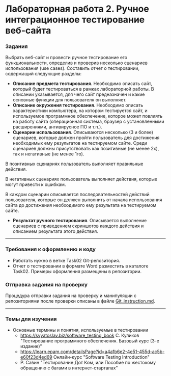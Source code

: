 # Лабораторная работа 2. Ручное интеграционное тестирование веб-сайта

### Задания
Выбрать веб-сайт и провести ручное тестирование его функциональности, определив и проверив несколько сценариев использования (use cases).
Составить отчет о тестировании, содержащий следующие разделы:
* **Описание предмета тестирования**. Необходимо описать сайт, который будет тестироваться в рамках лабораторной работы. В описании указывается, для чего сайт предназначен и какие основные функции для пользователя он выполняет.
* **Описание окружения тестирования**. Необходимо описать характеристики компьютера, на котором тестируется сайт, и используемое программное обеспечение, которое может повлиять на работу сайта (операционная система, браузер с установленными расширениями, антивирусное ПО и т.п.).
* **Сценарии использования**. Описываются несколько (3 и более) сценариев, которые должен пройти пользователь для достижения необходимых ему результатов на тестируемом сайте.
Среди сценариев должны присутствовать как позитивные (не менее 2х), так и негативные (не менее 1го).

В позитивных сценариях пользователь выполняет правильные действия.

В негативных сценариях пользователь выполняет действия, которые могут привести к ошибкам.

В каждом сценарии описывается последовательностей действий пользователя, которые он должен выполнить от начала использования сайта до достижения необходимого ему результата на тестируемом сайте.

* **Результат ручного тестирования**. Описывается выполнение сценариев с приведением скриншотов каждого действия и описанием результата этого действия.

* * *
### Требования к оформлению и коду
* Работать нужно в ветке Task02 Git-репозитория.
* Отчет о тестировании в формате Word разместить в каталоге Task02. Примеры оформления размещены в репозитории.

### Отправка задания на проверку
Процедура отправки задания на проверку и манипуляции с репозиториями после проверки описаны в файле [Git_instruction.md](Git_instruction.md).

* * *
### Темы для изучения
* Основные термины и понятия, используемые в тестировании
    * <https://svyatoslav.biz/software_testing_book> С. Куликов "Тестирование программного обеспечения. Базовый курс (3-е издание)"
    * <https://learn.epam.com/detailsPage?id=a4a1b6e2-4e51-455d-ac5b-e60f23d4ed69> Онлайн-курс "Software Testing Introduction"
    * Р. Савин "Тестирование Дот Ком, или Пособие по жестокому обращению с багами в интернет-стартапах"

